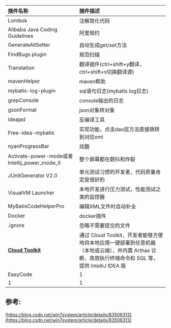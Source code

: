 | 插件名称 | 插件描述 |
| :--- | :--- |
| Lombok | 注解简化代码 |
| Alibaba Java Coding Guidelines | 阿里规约 |
| GenerateAllSetter | 自动生成get/set方法 |
| FindBugs plugin | 规范扫描 |
| Translation | 翻译插件\(ctrl+shift+y翻译，ctrl+shift+s切换翻译源\) |
| mavenHelper | maven帮助 |
| mybatis-log-plugin | sql语句日志\(mybatis log日志\) |
| grepConsole | console输出的日志 |
| gsonFormat | json对象转对象 |
| ideajad | 反编译工具 |
| Free-idea-mybatis | 实现功能，点击dao层方法直接跳转到对应xml |
| nyanProgressBar | 炫酷 |
| Activate-power-mode或者Intellij\_power\_mode\_II | 整个屏幕都在颤抖和炸裂 |
| JUnitGenerator V2.​0 | 单元测试习惯的开发者，代码质量肯定是很好的 |
| VisualVM Launcher | 本地开发进行压力测试，性能测试之类的监控器 |
| MyBatisCodeHelperPro | 编辑XML文件时自动补全 |
| Docker | docker插件 |
| .ignore | 忽略不需要提交的文件 |
| [**Cloud Toolkit**](http://mp.weixin.qq.com/s?__biz=MzU4NzU0MDIzOQ==&mid=2247485842&idx=1&sn=18489e421ddc25b5cc38ca2283836687&chksm=fdeb3bf2ca9cb2e451e20359b5b29347d1389736eed336813eb222cc921a1ccee1c95b34855d&scene=21#wechat_redirect) | 通过 Cloud Toolkit，开发者能够方便地将本地应用一键部署到任意机器（本地或云端），并内置 Arthas 诊断、高效执行终端命令和 SQL 等，提供 IntelliJ IDEA 版 |
| EasyCode | 1 |
| 1 | 1 |

## 参考:

[https://blog.csdn.net/win7system/article/details/83508313](https://blog.csdn.net/win7system/article/details/83508313)

